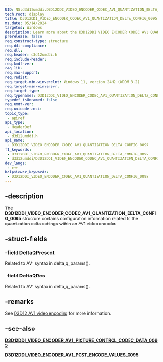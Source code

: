 ```yaml
---
UID: NS:d3d12umddi.D3D12DDI_VIDEO_ENCODER_CODEC_AV1_QUANTIZATION_DELTA_CONFIG_0095
tech.root: display
title: D3D12DDI_VIDEO_ENCODER_CODEC_AV1_QUANTIZATION_DELTA_CONFIG_0095
ms.date: 05/14/2024
targetos: Windows
description: Learn more about the D3D12DDI_VIDEO_ENCODER_CODEC_AV1_QUANTIZATION_DELTA_CONFIG_0095 structure.
prerelease: false
req.construct-type: structure
req.ddi-compliance: 
req.dll: 
req.header: d3d12umddi.h
req.include-header: 
req.kmdf-ver: 
req.lib: 
req.max-support: 
req.redist: 
req.target-min-winverclnt: Windows 11, version 24H2 (WDDM 3.2)
req.target-min-winversvr: 
req.target-type: 
req.typenames: D3D12DDI_VIDEO_ENCODER_CODEC_AV1_QUANTIZATION_DELTA_CONFIG_0095
typedef_isUnnamed: false
req.umdf-ver: 
req.unicode-ansi: 
topic_type:
 - apiref
api_type:
 - HeaderDef
api_location:
 - d3d12umddi.h
api_name:
 - D3D12DDI_VIDEO_ENCODER_CODEC_AV1_QUANTIZATION_DELTA_CONFIG_0095
f1_keywords:
 - D3D12DDI_VIDEO_ENCODER_CODEC_AV1_QUANTIZATION_DELTA_CONFIG_0095
 - d3d12umddi/D3D12DDI_VIDEO_ENCODER_CODEC_AV1_QUANTIZATION_DELTA_CONFIG_0095
dev_langs:
 - c++
helpviewer_keywords:
 - D3D12DDI_VIDEO_ENCODER_CODEC_AV1_QUANTIZATION_DELTA_CONFIG_0095
---
```


## -description

The **D3D12DDI_VIDEO_ENCODER_CODEC_AV1_QUANTIZATION_DELTA_CONFIG_0095** structure contains configuration information related to the quantization delta settings within an AV1 video encoder.

## -struct-fields

### -field DeltaQPresent

Related to AV1 syntax in delta_q_params().

### -field DeltaQRes

Related to AV1 syntax in delta_q_params().

## -remarks

See [D3D12 AV1 video encoding]((/windows-hardware/drivers/display/video-encoding-d3d12-av1)) for more information.

## -see-also

[**D3D12DDI_VIDEO_ENCODER_AV1_PICTURE_CONTROL_CODEC_DATA_0095**](ns-d3d12umddi-d3d12ddi_video_encoder_av1_picture_control_codec_data_0095.md)

[**D3D12DDI_VIDEO_ENCODER_AV1_POST_ENCODE_VALUES_0095**](ns-d3d12umddi-d3d12ddi_video_encoder_av1_post_encode_values_0095.md)
